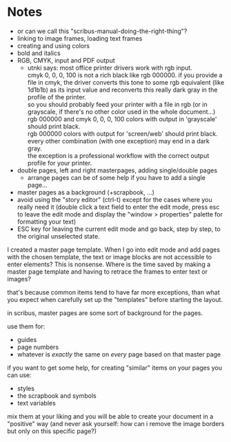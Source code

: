 # Notes

- or can we call this "scribus-manual-doing-the-right-thing"?
- linking to image frames, loading text frames
- creating and using colors
- bold and italics
- RGB, CMYK, input and PDF output
  - utnki says: most office printer drivers work with rgb input.  
    cmyk 0, 0, 0, 100 is not a rich black like rgb 000000. if you provide a file in cmyk, the driver converts this tone to some rgb equivalent (like 1d1b1b) as its input value and  reconverts this really dark gray in the profile of the printer.  
    so you should probably feed your printer with a file in rgb (or in grayscale, if there's no other color used in the whole document…)  
    rgb 000000 and cmyk 0, 0, 0, 100 colors with output in 'grayscale' should print black.  
    rgb 000000 colors with output for 'screen/web' should print black.  
    every other combination (with one exception) may end in a dark gray.  
    the exception is a professional workflow with the correct output profile for your printer.
- double pages, left and right masterpages, adding single/double pages
  - arrange pages can be of some help if you have to add a single page...
- master pages as a background (+scrapbook, ...)
- avoid using the "story editor" (ctrl-t) except for the cases where you really need it (double click a text field to enter the edit mode, press esc to leave the edit mode and display the "window > properties" palette for formatting your text)
- ESC key for leaving the current edit mode and go back, step by step, to the original unselected state.


I created a master page template. When I go into edit mode and add pages with the chosen template, the text or image blocks are not accessible to enter elements? This is nonsense. Where is the time saved by making a master page template and having to retrace the frames to enter text or images?

that's because common items tend to have far more exceptions, than what you expect when carefully set up the "templates" before starting the layout.

in scribus, master pages are some sort of background for the pages.

use them for:

- guides
- page numbers
- whatever is *exactly* the same on *every* page based on that master page

if you want to get some help, for creating "similar" items on your pages you can use:

- styles
- the scrapbook and symbols
- text variables

mix them at your liking and you will be able to create your document in a "positive" way (and never ask yourself: how can i remove the image borders but only on this specific page?)
